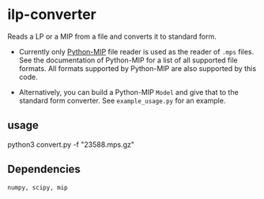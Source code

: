 # ilp-converter
Reads a LP or a MIP from a file and converts it to standard form.

* Currently only [Python-MIP](https://python-mip.com/) file reader is used as the reader of `.mps` files. See the documentation of Python-MIP for a list of all supported file formats. All formats supported by Python-MIP are also supported by this code.

* Alternatively, you can build a Python-MIP `Model` and give that to the standard form converter. See `example_usage.py` for an example.

## usage

python3 convert.py -f "23588.mps.gz"

## Dependencies
```
numpy, scipy, mip
```

